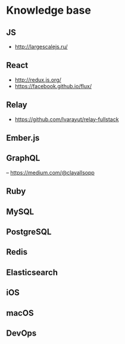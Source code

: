 # Knowledge base

## JS

- http://largescalejs.ru/

## React

- http://redux.js.org/
- https://facebook.github.io/flux/

## Relay

- https://github.com/lvarayut/relay-fullstack

## Ember.js

## GraphQL

– https://medium.com/@clayallsopp

## Ruby

## MySQL

## PostgreSQL

## Redis

## Elasticsearch

## iOS

## macOS

## DevOps



